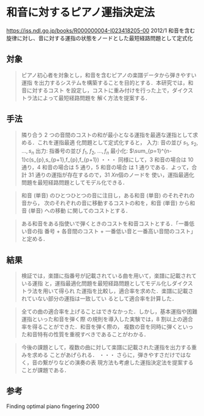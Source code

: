# 和音に対するピアノ運指決定法

https://iss.ndl.go.jp/books/R000000004-I023418205-00
2012/1
和音を含む旋律に対し、音に対する運指の状態をノードとした最短経路問題として定式化

## 対象

> ピアノ初心者を対象とし，和音を含むピアノの楽譜データから弾きやすい運指
を出力するシステムを構築することを目的とする．本研究では，和音に対するコスト
を設定し，コストに重み付けを行った上で，ダイクストラ法によって最短経路問題を
解く方法を提案する．

## 手法

> 隣り合う 2
つの音間のコストの和が最小となる運指を最適な運指として求める．これを運指最適
化問題として定式化すると，
入力: 音の並び $s_{1},$ $s_{2},$ $\ldots,s_{n}$
出力: 指番号の並び $f_{1},$ $f_{2},$ $\ldots,f_{n}$
最小化: $\sum_{p=1}^{n-1}c(s_{p},s_{p+1},f_{p},f_{p+1})
・・・
同様にして，3 和音の場合は 10 通り，4 和音の場合は 5 通り，5 和音の場合
は 1 通りである．よって，合計 31 通りの運指が存在するので，31 $Xn$個のノードを
使い，運指最適化問題を最短経路問題としてモデル化できる．

> 和音 (単音) のひとつひとつの音に注目し，ある和音 (単音) のそれぞれの音から，
次のそれぞれの音に移動するコストの和を，和音 (単音) から和音 (単音) への移動
に関してのコストとする．

> ある和音をある指使いで弾くときのコストを和音コストとする．「一番低い音の指
番号 $+$ 各音間のコスト $+$ 一番低い音と一番高い音間のコスト」 と定める．

## 結果

> 検証では，楽譜に指番号が記載されている曲を用いて，楽譜に記載されている運指
と，運指最適化問題を最短経路問題としてモデル化しダイクストラ法を用いて得られ
た運指を比較し，適合率を求めた．楽譜に記載されていない部分の運指は一致してい
るとして適合率を計算した．

> 全ての曲の適合率を上げることはできなかった．しかし，基本運指や困難運指といった和音を弾く際
の規則を導入した実験では，8 割以上の適合率を得ることができた．和音を弾く際の，
複数の音を同時に弾くといった和音特有の性質を重視すべきであることがわかる．

> 今後の課題として，複数の曲に対して楽譜に記載された運指を出力する重みを求める
ことがあげられる．
・・・
さらに，弾きやすさだけではなく，音の繋がりなどの演奏の表
現方法も考慮した運指決定法を提案することが課題である．

## 参考

Finding optimal piano fingering
2000